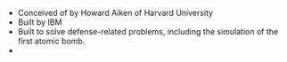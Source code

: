 - Conceived of by Howard Aiken of Harvard University
- Built by IBM
- Built to solve defense-related problems, including the simulation of the first atomic bomb.
-